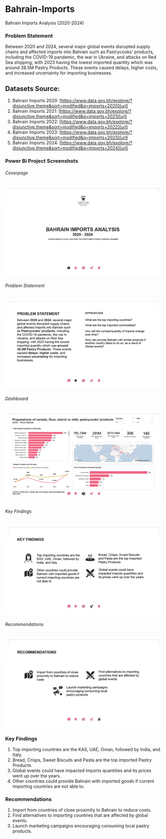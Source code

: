 # Bahrain-Imports
Bahrain Imports Analysis (2020-2024)

### Problem Statement
Between 2020 and 2024, several major global events disrupted supply chains and affected imports into Bahrain such as Pastrycooks' products, including the COVID-19 pandemic, the war in Ukraine, and attacks on Red Sea shipping; with 2023 having the lowest imported quantity which was around 38.5M Pastry Products. These events caused delays, higher costs, and increased uncertainty for importing businesses. 

## Datasets Source:
1. Bahrain Imports 2020: [https://www.data.gov.bh/explore/?disjunctive.theme&sort=modified&q=imports+2020](url)
2. Bahrain Imports 2021: [https://www.data.gov.bh/explore/?disjunctive.theme&sort=modified&q=imports+2021](url)
3. Bahrain Imports 2022: [https://www.data.gov.bh/explore/?disjunctive.theme&sort=modified&q=imports+2022](url)
4. Bahrain Imports 2023: [https://www.data.gov.bh/explore/?disjunctive.theme&sort=modified&q=imports+2023](url) 
5. Bahrain Imports 2024: [https://www.data.gov.bh/explore/?disjunctive.theme&sort=modified&q=imports+2024](url)
   
### Power Bi Project Screenshots
###### Coverpage
![Screenshot of the Coverpage](/images/CoverPage.jpg)
###### Problem Statement
![Screenshot of the problem statement](/images/ProblemStatement.jpg)
###### Dashboard
![Screenshot of the Dashboard](/images/Dashboard.jpg)
###### Key Findings
![Screenshot of the KeyFindings](/images/KeyFindings.jpg)
###### Recommendations
![Screenshot of the Recommendations](/images/Recommendations.jpg)

### Key Findings
1. Top importing countries are the KAS, UAE, Oman, followed by India, and Italy.
2. Bread, Crisps, Sweet Biscuits and Pasta are the top imported Pastry Products.
3. Global events could have impacted imports quantities and its prices went up over the years.
4. Other countries could provide Bahrain with imported goods if current importing countries are not able to.

### Recommendations
1. Import from countries of close proximity to Bahrain to reduce costs.
2. Find alternatives to importing countries that are affected by global events.
3. Launch marketing campaigns encouraging consuming local pastry products.

